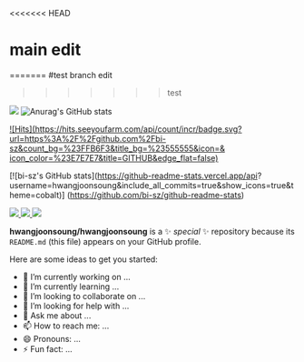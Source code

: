 <<<<<<< HEAD
# main edit

=======
#test branch edit
>>>>>>> test

<a target="_blank"><img src="https://img.shields.io/badge/뱃지레이블-배경색?style=뱃지모양&logo=로고&logoColor=로고색상"/></a>
![Anurag's GitHub stats](https://github-readme-stats.vercel.app/api?username=hwangjoonsoung&show_icons=true&theme=radical)

[![Hits](https://hits.seeyoufarm.com/api/count/incr/badge.svg?
url=https%3A%2F%2Fgithub.com%2Fbi-sz&count_bg=%23FFB6F3&title_bg=%23555555&icon=&
icon_color=%23E7E7E7&title=GITHUB&edge_flat=false)](https://hits.seeyoufarm.com)

[![bi-sz's GitHub stats](https://github-readme-stats.vercel.app/api?
username=hwangjoonsoung&include_all_commits=true&show_icons=true&theme=cobalt)]
(https://github.com/bi-sz/github-readme-stats)

<a href="https://velog.io/@bi-sz">
<img src="https://img.shields.io/badge/Velog-20c997?style=for-the-badge&logo=Vimeo&logoColor=white"> 
</a>

<a href="https://velog.io/@bi-sz">
<img src="https://img.shields.io/badge/Velog-20c997?style=for-the-badge&logo=Mysql&logoColor=white"> 
</a>
<a href="https://velog.io/@bi-sz">
<img src="https://img.shields.io/badge/Kotlin-20c997?style=for-the-badge&logo=kotlin&logoColor=white"> 
</a><br>


**hwangjoonsoung/hwangjoonsoung** is a ✨ _special_ ✨ repository because its `README.md` (this file) appears on your GitHub profile.

Here are some ideas to get you started:

- 🔭 I’m currently working on ...
- 🌱 I’m currently learning ...
- 👯 I’m looking to collaborate on ...
- 🤔 I’m looking for help with ...
- 💬 Ask me about ...
- 📫 How to reach me: ...
- 😄 Pronouns: ...
- ⚡ Fun fact: ...
